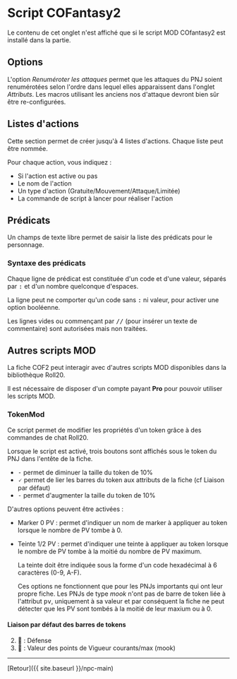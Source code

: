 # Script COFantasy2

Le contenu de cet onglet n'est affiché que si le script MOD COfantasy2 est installé dans la partie.

## Options

L'option _Renuméroter les attaques_ permet que les attaques du PNJ soient renumérotées selon l'ordre dans lequel elles apparaissent dans l'onglet _Attributs_. Les macros utilisant les anciens nos d'attaque devront bien sûr être re-configurées.

## Listes d'actions

Cette section permet de créer jusqu'à 4 listes d'actions. Chaque liste peut être nommée.

Pour chaque action, vous indiquez :
- Si l'action est active ou pas
- Le nom de l'action
- Un type d'action (Gratuite/Mouvement/Attaque/Limitée)
- La commande de script à lancer pour réaliser l'action

## Prédicats

Un champs de texte libre permet de saisir la liste des prédicats pour le personnage.

### Syntaxe des prédicats

Chaque ligne de prédicat est constituée d'un code et d'une valeur, séparés par <kbd>:</kbd> et d'un nombre quelconque d'espaces.

La ligne peut ne comporter qu'un code sans <kbd>:</kbd> ni valeur, pour activer une option booléenne.

Les lignes vides ou commençant par <kbd>//</kbd> (pour insérer un texte de commentaire) sont autorisées mais non traitées.

## Autres scripts MOD

La fiche COF2 peut interagir avec d'autres scripts MOD disponibles dans la bibliothèque Roll20.

Il est nécessaire de disposer d'un compte payant <strong>Pro</strong> pour pouvoir utiliser les scripts MOD.

### TokenMod

Ce script permet de modifier les propriétés d'un token grâce à des commandes de chat Roll20.

Lorsque le script est activé, trois boutons sont affichés sous le token du PNJ dans l'entête de la fiche.
- <kbd>-</kbd> permet de diminuer la taille du token de 10%
- <kbd>🗸</kbd> permet de lier les barres du token aux attributs de la fiche (cf Liaison par défaut)
- <kbd>-</kbd> permet d'augmenter la taille du token de 10%

D'autres options peuvent être activées :
- Marker 0 PV : permet d'indiquer un nom de marker à appliquer au token lorsque le nombre de PV tombe à 0.
- Teinte 1/2 PV : permet d'indiquer une teinte à appliquer au token lorsque le nombre de PV tombe à la moitié du nombre de PV maximum.

  La teinte doit être indiquée sous la forme d'un code hexadécimal à 6 caractères (0-9, A-F).

  Ces options ne fonctionnent que pour les PNJs importants qui ont leur propre fiche. Les PNJs de type _mook_ n'ont pas de barre de token liée à l'attribut <kbd>pv</kbd>, uniquement à sa valeur et par conséquent la fiche ne peut détecter que les PV sont tombés à la moitié de leur maxium ou à 0.

#### Liaison par défaut des barres de tokens

2. 🔵 : Défense
3. 🔴 : Valeur des points de Vigueur courants/max (mook)

---

[Retour]({{ site.baseurl }}/npc-main)